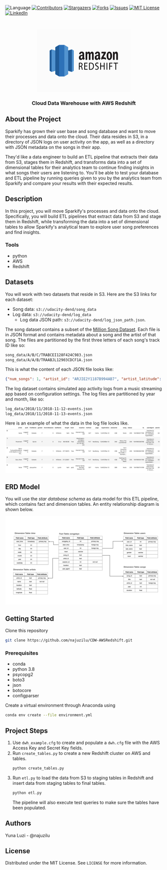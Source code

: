 ![Language](https://img.shields.io/badge/language-python--3.8-blue) [![Contributors][contributors-shield]][contributors-url] [![Stargazers][stars-shield]][stars-url] [![Forks][forks-shield]][forks-url] [![Issues][issues-shield]][issues-url] [![MIT License][license-shield]][license-url] [![LinkedIn][linkedin-shield]][linkedin-url]

<br />
<p align="center">
    <a href="https://github.com/najuzilu/CDW-AWSRedshift">
        <img src="./images/logo.png" alt="Logo" width="300" height="200">
    </a>
    <h3 align="center">Cloud Data Warehouse with AWS Redshift</h3>
</p>

## About the Project

Sparkify has grown their user base and song database and want to move their processes and data onto the cloud. Their data resides in S3, in a directory of JSON logs on user activity on the app, as well as a directory with JSON metadata on the songs in their app.

They'd like a data engineer to build an ETL pipeline that extracts their data from S3, stages them in Redshift, and transforms data into a set of dimensional tables for their analytics team to continue finding insights in what songs their users are listening to. You'll be able to test your database and ETL pipeline by running queries given to you by the analytics team from Sparkify and compare your results with their expected results.

## Description

In this project, you will move Sparkify's processes and data onto the cloud. Specifically, you will build ETL pipelines that extract data from S3 and stage them in Redshift, while transforming the data into a set of dimensional tables to allow Sparkify's analytical team to explore user song preferences and find insights.

### Tools

* python
* AWS 
* Redshift

## Datasets

You will work with two datasets that reside in S3. Here are the S3 links for each dataset:
* Song data: `s3://udacity-dend/song_data`
* Log data: `s3://udacity-dend/log_data`
    * Log data JSON path: `s3://udacity-dend/log_json_path.json`.

The song dataset contains a subset of the [Million Song Dataset](http://millionsongdataset.com/). Each file is in JSON format and contains metadata about a song and the artist of that song. The files are partitioned by the first three letters of each song's track ID like so:

```text
song_data/A/B/C/TRABCEI128F424C983.json
song_data/A/A/B/TRAABJL12903CDCF1A.json
```

This is what the content of each JSON file looks like:
```json
{"num_songs": 1, "artist_id": "ARJIE2Y1187B994AB7", "artist_latitude": null, "artist_longitude": null, "artist_location": "", "artist_name": "Line Renaud", "song_id": "SOUPIRU12A6D4FA1E1", "title": "Der Kleine Dompfaff", "duration": 152.92036, "year": 0}
```

The log dataset contains simulated app activity logs from a music streaming app based on configuration settings. The log files are partitioned by year and month, like so:

```text
log_data/2018/11/2018-11-12-events.json
log_data/2018/11/2018-11-13-events.json
```

Here is an example of what the data in the log file looks like.
![2018-11-12-events](./images/2018-11-12-events.png)

## ERD Model

You will use the _star database schema_ as data model for this ETL pipeline, which contains fact and dimension tables. An entity relationship diagram is shown below.

![image1.jpeg](./images/erd.jpeg)

## Getting Started

Clone this repository

```bash
git clone https://github.com/najuzilu/CDW-AWSRedshift.git
```

### Prerequisites

* conda
* python 3.8
* psycopg2
* boto3
* json
* botocore
* configparser

Create a virtual environment through Anaconda using

```bash
conda env create --file environment.yml
```

## Project Steps

1. Use `dwh_example.cfg` to create and populate a `dwh.cfg` file with the AWS Access Key and Secret Key fields.
2. Run `create_tables.py` to create a new Redshift cluster on AWS and tables.
    ```bash
    python create_tables.py
    ```
3. Run `etl.py` to load the data from S3 to staging tables in Redshift and insert data from staging tables to final tables.
    ```bash
    python etl.py
    ```
    The pipeline will also execute test queries to make sure the tables have been populated.

## Authors

Yuna Luzi - @najuzilu

## License

Distributed under the MIT License. See `LICENSE` for more information.

<!-- Links --->

[contributors-shield]: https://img.shields.io/github/contributors/najuzilu/CDW-AWSRedshift.svg?style=flat-square
[contributors-url]: https://github.com/najuzilu/CDW-AWSRedshift/graphs/contributors
[forks-shield]: https://img.shields.io/github/forks/najuzilu/CDW-AWSRedshift.svg?style=flat-square
[forks-url]: https://github.com/najuzilu/CDW-AWSRedshift/network/members
[stars-shield]: https://img.shields.io/github/stars/najuzilu/CDW-AWSRedshift.svg?style=flat-square
[stars-url]: https://github.com/najuzilu/CDW-AWSRedshift/stargazers
[issues-shield]: https://img.shields.io/github/issues/najuzilu/CDW-AWSRedshift.svg?style=flat-square
[issues-url]: https://github.com/najuzilu/CDW-AWSRedshift/issues
[license-shield]: https://img.shields.io/badge/License-MIT-yellow.svg
[license-url]: https://github.com/najuzilu/CDW-AWSRedshift/blob/master/LICENSE
[linkedin-shield]: https://img.shields.io/badge/-LinkedIn-black.svg?style=flat-square&logo=linkedin&colorB=555
[linkedin-url]: https://www.linkedin.com/in/yuna-luzi/
